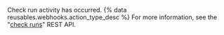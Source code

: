 Check run activity has occurred. {% data reusables.webhooks.action_type_desc %} For more information, see the "[check runs](/rest/reference/checks#runs)" REST API.
